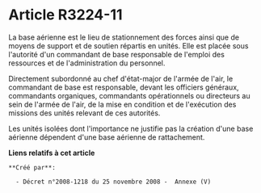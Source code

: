 # Article R3224-11

La base aérienne est le lieu de stationnement des forces ainsi que de moyens de support et de soutien répartis en unités.
Elle est placée sous l'autorité d'un commandant de base responsable de l'emploi des ressources et de l'administration du
personnel.

Directement subordonné au chef d'état-major de l'armée de l'air, le commandant de base est responsable, devant les officiers
généraux, commandants organiques, commandants opérationnels ou directeurs au sein de l'armée de l'air, de la mise en
condition et de l'exécution des missions des unités relevant de ces autorités.

Les unités isolées dont l'importance ne justifie pas la création d'une base aérienne dépendent d'une base aérienne de
rattachement.

**Liens relatifs à cet article**

	**Créé par**:

	  - Décret n°2008-1218 du 25 novembre 2008 -  Annexe (V)
